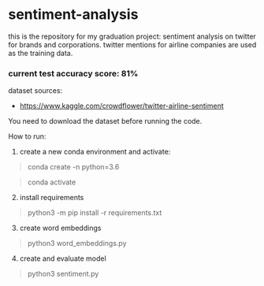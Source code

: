 # sentiment-analysis


this is the repository for my graduation project: 
sentiment analysis on twitter for brands and corporations. twitter mentions for airline companies are used as the training data.

### current test accuracy score: 81%

dataset sources:

- https://www.kaggle.com/crowdflower/twitter-airline-sentiment


You need to download the dataset before running the code. 

How to run:

1. create a new conda environment and activate:

> conda create -n <env-name> python=3.6
  
> conda activate <env-name>
  
2. install requirements
  
> python3 -m pip install -r requirements.txt
  
3. create word embeddings
  
> python3 word_embeddings.py
  
4. create and evaluate model
  
> python3 sentiment.py
  
